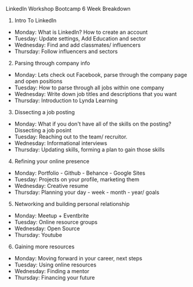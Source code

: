 LinkedIn Workshop Bootcamp 6 Week Breakdown

1. Intro To LinkedIn

  + Monday: What is LinkedIn? How to create an account
  + Tuesday: Update settings, Add Education and sector
  + Wednesday: Find and add classmates/ influencers
  + Thursday: Follow influencers and sectors
 
2. Parsing through company info
  
  + Monday: Lets check out Facebook, parse through the company page and open positions
  + Tuesday: How to parse through all jobs within one company
  + Wednesday: Write down job titles and descriptions that you want
  + Thursday: Introduction to Lynda Learning

3. Dissecting a job posting

  + Monday: What if you don't have all of the skills on the posting? Dissecting a job posint
  + Tuesday: Reaching out to the team/ recruitor.
  + Wednesday: Informational interviews
  + Thursday: Updating skills, forming a plan to gain those skills

4. Refining your online presence

  + Monday: Portfolio - Github - Behance - Google Sites
  + Tuesday: Projects on your profile, marketing them
  + Wednesday: Creative resume
  + Thursday: Planning your day - week - month - year/ goals

5. Networking and building personal relationship

  + Monday: Meetup + Eventbrite
  + Tuesday: Online resource groups
  + Wednesday: Open Source
  + Thursday: Youtube

6. Gaining more resources

  + Monday: Moving forward in your career, next steps
  + Tuesday: Using online resources
  + Wednesday: Finding a mentor
  + Thursday: Financing your future
